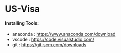 # US-Visa


#### Installing Tools:
- anaconda : https://www.anaconda.com/download
- vscode : https://code.visualstudio.com/
- git : https://git-scm.com/downloads